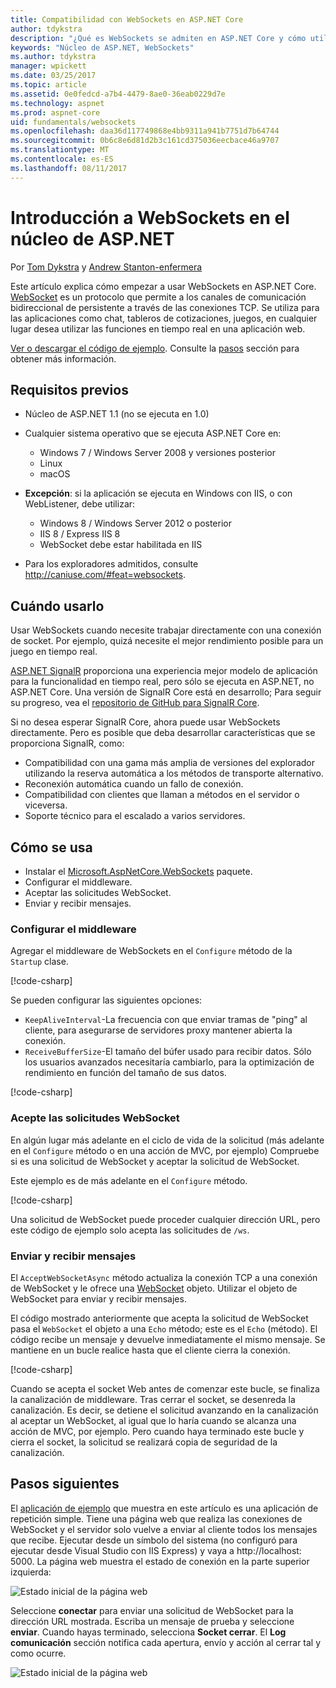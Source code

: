 ```yaml
---
title: Compatibilidad con WebSockets en ASP.NET Core
author: tdykstra
description: "¿Qué es WebSockets se admiten en ASP.NET Core y cómo utilizarlo."
keywords: "Núcleo de ASP.NET, WebSockets"
ms.author: tdykstra
manager: wpickett
ms.date: 03/25/2017
ms.topic: article
ms.assetid: 0e0fedcd-a7b4-4479-8ae0-36eab0229d7e
ms.technology: aspnet
ms.prod: aspnet-core
uid: fundamentals/websockets
ms.openlocfilehash: daa36d117749868e4bb9311a941b7751d7b64744
ms.sourcegitcommit: 0b6c8e6d81d2b3c161cd375036eecbace46a9707
ms.translationtype: MT
ms.contentlocale: es-ES
ms.lasthandoff: 08/11/2017
---
```

# <a name="introduction-to-websockets-in-aspnet-core"></a>Introducción a WebSockets en el núcleo de ASP.NET

Por [Tom Dykstra](https://github.com/tdykstra) y [Andrew Stanton-enfermera](https://github.com/anurse)

Este artículo explica cómo empezar a usar WebSockets en ASP.NET Core. [WebSocket](https://en.wikipedia.org/wiki/WebSocket) es un protocolo que permite a los canales de comunicación bidireccional de persistente a través de las conexiones TCP. Se utiliza para las aplicaciones como chat, tableros de cotizaciones, juegos, en cualquier lugar desea utilizar las funciones en tiempo real en una aplicación web.

[Ver o descargar el código de ejemplo](https://github.com/aspnet/Docs/tree/master/aspnetcore/fundamentals/websockets/sample). Consulte la [pasos](#next-steps) sección para obtener más información.


## <a name="prerequisites"></a>Requisitos previos

* Núcleo de ASP.NET 1.1 (no se ejecuta en 1.0)
* Cualquier sistema operativo que se ejecuta ASP.NET Core en:
  
  * Windows 7 / Windows Server 2008 y versiones posterior
  * Linux
  * macOS

* **Excepción**: si la aplicación se ejecuta en Windows con IIS, o con WebListener, debe utilizar:

  * Windows 8 / Windows Server 2012 o posterior
  * IIS 8 / Express IIS 8
  * WebSocket debe estar habilitada en IIS

* Para los exploradores admitidos, consulte http://caniuse.com/#feat=websockets.

## <a name="when-to-use-it"></a>Cuándo usarlo

Usar WebSockets cuando necesite trabajar directamente con una conexión de socket. Por ejemplo, quizá necesite el mejor rendimiento posible para un juego en tiempo real.

[ASP.NET SignalR](https://docs.microsoft.com/aspnet/signalr/overview/getting-started/introduction-to-signalr) proporciona una experiencia mejor modelo de aplicación para la funcionalidad en tiempo real, pero sólo se ejecuta en ASP.NET, no ASP.NET Core. Una versión de SignalR Core está en desarrollo; Para seguir su progreso, vea el [repositorio de GitHub para SignalR Core](https://github.com/aspnet/SignalR).

Si no desea esperar SignalR Core, ahora puede usar WebSockets directamente. Pero es posible que deba desarrollar características que se proporciona SignalR, como:

* Compatibilidad con una gama más amplia de versiones del explorador utilizando la reserva automática a los métodos de transporte alternativo.
* Reconexión automática cuando un fallo de conexión.
* Compatibilidad con clientes que llaman a métodos en el servidor o viceversa.
* Soporte técnico para el escalado a varios servidores.

## <a name="how-to-use-it"></a>Cómo se usa

* Instalar el [Microsoft.AspNetCore.WebSockets](https://www.nuget.org/packages/Microsoft.AspNetCore.WebSockets/) paquete.
* Configurar el middleware.
* Aceptar las solicitudes WebSocket.
* Enviar y recibir mensajes.

### <a name="configure-the-middleware"></a>Configurar el middleware

Agregar el middleware de WebSockets en el `Configure` método de la `Startup` clase.

[!code-csharp[](websockets/sample/Startup.cs?name=UseWebSockets)]

Se pueden configurar las siguientes opciones:

* `KeepAliveInterval`-La frecuencia con que enviar tramas de "ping" al cliente, para asegurarse de servidores proxy mantener abierta la conexión.
* `ReceiveBufferSize`-El tamaño del búfer usado para recibir datos. Sólo los usuarios avanzados necesitaría cambiarlo, para la optimización de rendimiento en función del tamaño de sus datos.

[!code-csharp[](websockets/sample/Startup.cs?name=UseWebSocketsOptions)]

### <a name="accept-websocket-requests"></a>Acepte las solicitudes WebSocket

En algún lugar más adelante en el ciclo de vida de la solicitud (más adelante en el `Configure` método o en una acción de MVC, por ejemplo) Compruebe si es una solicitud de WebSocket y aceptar la solicitud de WebSocket.

Este ejemplo es de más adelante en el `Configure` método.

[!code-csharp[](websockets/sample/Startup.cs?name=AcceptWebSocket&highlight=7)]

Una solicitud de WebSocket puede proceder cualquier dirección URL, pero este código de ejemplo solo acepta las solicitudes de `/ws`.

### <a name="send-and-receive-messages"></a>Enviar y recibir mensajes

El `AcceptWebSocketAsync` método actualiza la conexión TCP a una conexión de WebSocket y le ofrece una [WebSocket](https://docs.microsoft.com/dotnet/core/api/system.net.websockets.websocket) objeto. Utilizar el objeto de WebSocket para enviar y recibir mensajes.

El código mostrado anteriormente que acepta la solicitud de WebSocket pasa el `WebSocket` el objeto a una `Echo` método; este es el `Echo` (método). El código recibe un mensaje y devuelve inmediatamente el mismo mensaje. Se mantiene en un bucle realice hasta que el cliente cierra la conexión. 

[!code-csharp[](websockets/sample/Startup.cs?name=Echo)]

Cuando se acepta el socket Web antes de comenzar este bucle, se finaliza la canalización de middleware.  Tras cerrar el socket, se desenreda la canalización. Es decir, se detiene el solicitud avanzando en la canalización al aceptar un WebSocket, al igual que lo haría cuando se alcanza una acción de MVC, por ejemplo.  Pero cuando haya terminado este bucle y cierra el socket, la solicitud se realizará copia de seguridad de la canalización.

## <a name="next-steps"></a>Pasos siguientes

El [aplicación de ejemplo](https://github.com/aspnet/Docs/tree/master/aspnetcore/fundamentals/websockets/sample) que muestra en este artículo es una aplicación de repetición simple. Tiene una página web que realiza las conexiones de WebSocket y el servidor solo vuelve a enviar al cliente todos los mensajes que recibe. Ejecutar desde un símbolo del sistema (no configuró para ejecutar desde Visual Studio con IIS Express) y vaya a http://localhost: 5000. La página web muestra el estado de conexión en la parte superior izquierda:

![Estado inicial de la página web](websockets/_static/start.png)

Seleccione **conectar** para enviar una solicitud de WebSocket para la dirección URL mostrada.  Escriba un mensaje de prueba y seleccione **enviar**. Cuando hayas terminado, selecciona **Socket cerrar**. El **Log comunicación** sección notifica cada apertura, envío y acción al cerrar tal y como ocurre.

![Estado inicial de la página web](websockets/_static/end.png)
